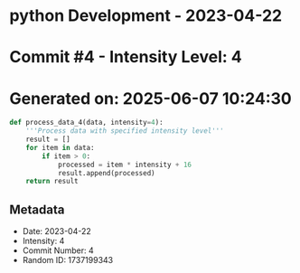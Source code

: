 ﻿# python Development - 2023-04-22
# Commit #4 - Intensity Level: 4
# Generated on: 2025-06-07 10:24:30
```python
def process_data_4(data, intensity=4):
    '''Process data with specified intensity level'''
    result = []
    for item in data:
        if item > 0:
            processed = item * intensity + 16
            result.append(processed)
    return result
```
## Metadata
- Date: 2023-04-22
- Intensity: 4
- Commit Number: 4
- Random ID: 1737199343
